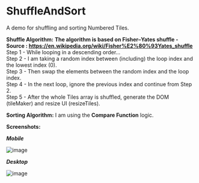 # ShuffleAndSort
A demo for shuffling and sorting Numbered Tiles.

**Shuffle Algorithm:**  **The algorithm is based on Fisher–Yates shuffle - Source : https://en.wikipedia.org/wiki/Fisher%E2%80%93Yates_shuffle**
Step 1 - While looping in a descending order...  
Step 2 - I am taking a random index between (including) the loop index and the lowest index (0).  
Step 3 - Then swap the elements between the random index and the loop index.  
Step 4 - In the next loop, ignore the previous index and continue from Step 2.  
Step 5 - After the whole Tiles array is shuffled, generate the DOM (tileMaker) and resize UI (resizeTiles).  

**Sorting Algorithm:** I am using the **Compare Function** logic.

**Screenshots:**  

_**Mobile**_  

![image](https://user-images.githubusercontent.com/6196046/138571850-c16caf47-d929-44ab-a117-a9633daba069.png)  

_**Desktop**_  

![image](https://user-images.githubusercontent.com/6196046/138571866-1f5e8f8c-2cb5-4090-b0b9-cddf499d02c7.png)  

